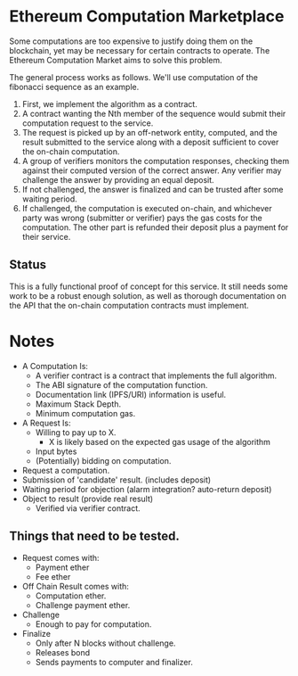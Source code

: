 # Ethereum Computation Marketplace

Some computations are too expensive to justify doing them on the blockchain,
yet may be necessary for certain contracts to operate.  The Ethereum
Computation Market aims to solve this problem.

The general process works as follows.  We'll use computation of the fibonacci
sequence as an example.

1. First, we implement the algorithm as a contract.
2. A contract wanting the Nth member of the sequence would submit their
   computation request to the service.
3. The request is picked up by an off-network entity, computed, and the result
   submitted to the service along with a deposit sufficient to cover the on-chain
   computation.
4. A group of verifiers monitors the computation responses, checking them
   against their computed version of the correct answer.  Any verifier may
   challenge the answer by providing an equal deposit.
5. If not challenged, the answer is finalized and can be trusted after some
   waiting period.
6. If challenged, the computation is executed on-chain, and whichever party was
   wrong (submitter or verifier) pays the gas costs for the computation.  The
   other part is refunded their deposit plus a payment for their service.

## Status

This is a fully functional proof of concept for this service.  It still needs
some work to be a robust enough solution, as well as thorough documentation on
the API that the on-chain computation contracts must implement.

# Notes

* A Computation Is:
    * A verifier contract is a contract that implements the full algorithm.
    * The ABI signature of the computation function.
    * Documentation link (IPFS/URI)
      information is useful.
    * Maximum Stack Depth.
    * Minimum computation gas.
* A Request Is:
    * Willing to pay up to X.
        * X is likely based on the expected gas usage of the algorithm
    * Input bytes
    * (Potentially) bidding on computation.
* Request a computation.
* Submission of 'candidate' result. (includes deposit)
* Waiting period for objection (alarm integration? auto-return deposit)
* Object to result (provide real result)
    * Verified via verifier contract.


## Things that need to be tested.

* Request comes with:
    * Payment ether
    * Fee ether
* Off Chain Result comes with:
    * Computation ether.
    * Challenge payment ether.
* Challenge
    * Enough to pay for computation.
* Finalize
    * Only after N blocks without challenge.
    * Releases bond
    * Sends payments to computer and finalizer.
